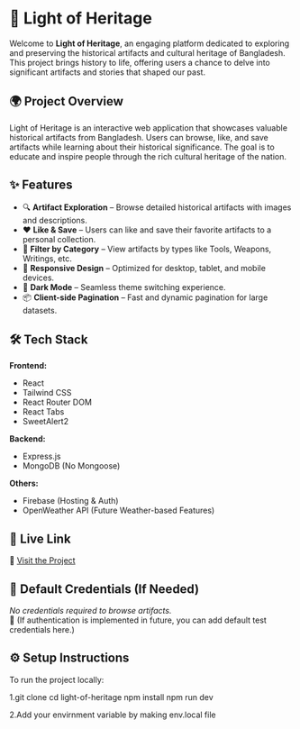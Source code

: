 # 🌟 Light of Heritage

Welcome to **Light of Heritage**, an engaging platform dedicated to exploring and preserving the historical artifacts and cultural heritage of Bangladesh. This project brings history to life, offering users a chance to delve into significant artifacts and stories that shaped our past.

## 🌍 Project Overview

Light of Heritage is an interactive web application that showcases valuable historical artifacts from Bangladesh. Users can browse, like, and save artifacts while learning about their historical significance. The goal is to educate and inspire people through the rich cultural heritage of the nation.

## ✨ Features

- 🔍 **Artifact Exploration** – Browse detailed historical artifacts with images and descriptions.
- ❤️ **Like & Save** – Users can like and save their favorite artifacts to a personal collection.
- 🔄 **Filter by Category** – View artifacts by types like Tools, Weapons, Writings, etc.
- 📱 **Responsive Design** – Optimized for desktop, tablet, and mobile devices.
- 🌙 **Dark Mode** – Seamless theme switching experience.
- 📦 **Client-side Pagination** – Fast and dynamic pagination for large datasets.

## 🛠 Tech Stack

**Frontend:**

- React
- Tailwind CSS
- React Router DOM
- React Tabs
- SweetAlert2

**Backend:**

- Express.js
- MongoDB (No Mongoose)

**Others:**

- Firebase (Hosting & Auth)
- OpenWeather API (Future Weather-based Features)

## 🚀 Live Link

🔗 [Visit the Project](https://assignment-eleven-9f89f.web.app)

## 🧪 Default Credentials (If Needed)

_No credentials required to browse artifacts._  
🔐 (If authentication is implemented in future, you can add default test credentials here.)

## ⚙️ Setup Instructions

To run the project locally:

1.git clone <repository-url>
  cd light-of-heritage
  npm install
  npm run dev

2.Add your envirnment variable by making env.local file


